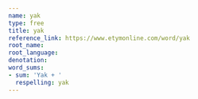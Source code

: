 ```yaml
---
name: yak
type: free
title: yak
reference_link: https://www.etymonline.com/word/yak
root_name: 
root_language: 
denotation: 
word_sums:
- sum: 'Yak + '
  respelling: yak
---
```

